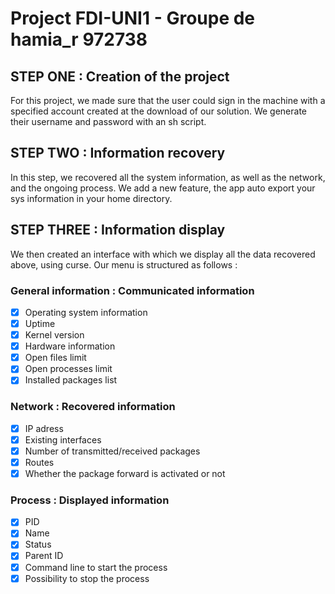 # Project FDI-UNI1 - Groupe de hamia_r 972738



## **STEP ONE** : Creation of the project 
For this project, we made sure that the user could sign in the machine with a specified account created at the download of our solution. 
We generate their username and password with an sh script. 


## **STEP TWO** : Information recovery
In this step, we recovered all the system information, as well as the network, and the ongoing process. We add a new feature, the app auto export your sys information in your home directory.


## **STEP THREE** : Information display
We then created an interface with which we display all the data recovered above, using curse. 
Our menu is structured as follows : 

### General information : Communicated information 
- [x] Operating system information
- [x] Uptime
- [x] Kernel version
- [x] Hardware information
- [x] Open files limit 
- [x] Open processes limit 
- [x] Installed packages list 

### Network : Recovered information 
- [x] IP adress
- [x] Existing interfaces
- [x] Number of transmitted/received packages
- [x] Routes 
- [x] Whether the package forward is activated or not 

### Process : Displayed information 
- [x] PID
- [x] Name
- [x] Status
- [x] Parent ID 
- [x] Command line to start the process
- [x] Possibility to stop the process 
